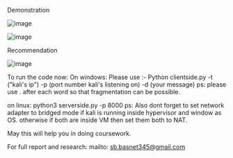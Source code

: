 Demonstration

![image](https://github.com/samin7777/Covert-Channel-with-POC/assets/111180605/2089d979-2d80-44df-885a-418e8f2e8ffa)




![image](https://github.com/samin7777/Covert-Channel-with-POC/assets/111180605/a24b3e56-aba4-4094-a7a5-03aa4f18079b)




Recommendation




![image](https://github.com/samin7777/Covert-Channel-with-POC/assets/111180605/f4ec948e-725c-4baf-a8c4-82fb0bf0496a)





To run the code now:
On windows: Please use :- Python clientside.py -t ("kali's ip") -p (port number kali's listening on) -d (your message)
ps: please use . after  each word so that fragmentation can be possible.

on linux: python3 serverside.py -p 8000
ps: Also dont forget to set network adapter to bridged mode if kali is running inside hypervisor and window as OS. otherwise if both are inside VM then set them both to NAT.

May this will help you in doing coursework.

For full report and research:
mailto: sb.basnet345@gmail.com

